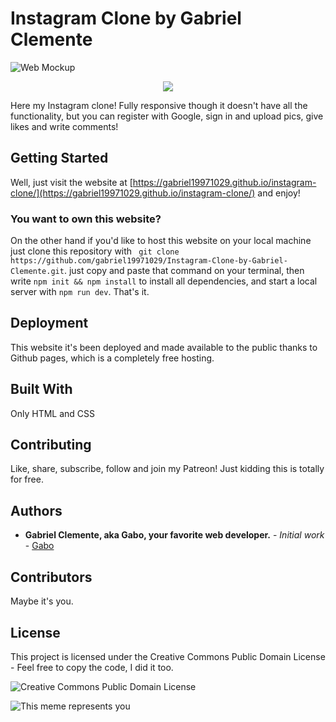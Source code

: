 # Instagram Clone by Gabriel Clemente


![Web Mockup](Mockup.png) 
<div align:center style="text-align:center"><img src="MobileMockUp.png" /></div>


Here my Instagram clone! Fully responsive though it doesn't have all the functionality, but you can register with Google, sign in and upload pics, give likes and write comments!


## Getting Started

Well, just visit the website at [https://gabriel19971029.github.io/instagram-clone/](https://gabriel19971029.github.io/instagram-clone/) and enjoy! 

### You want to own this website?

On the other hand if you'd like to host this website on your local machine just clone this repository with ``` git clone https://github.com/gabriel19971029/Instagram-Clone-by-Gabriel-Clemente.git```. just copy and paste that command on your terminal, then write ```npm init && npm install```  to install all dependencies, and start a local server with ```npm run dev```. That's it.

## Deployment

This website it's been deployed and made available to the public thanks to Github pages, which is a completely free hosting.

## Built With

Only HTML and CSS 


## Contributing

  Like, share, subscribe, follow and join my Patreon! Just kidding this is totally for free. 

## Authors

* **Gabriel Clemente, aka Gabo, your favorite web developer.** - *Initial work* - [Gabo](https://github.com/gabriel19971029)

## Contributors

Maybe it's you.

## License

This project is licensed under the Creative Commons Public Domain License - Feel free to copy the code, I did it too.

![Creative Commons Public Domain License](https://upload.wikimedia.org/wikipedia/commons/thumb/8/84/Public_Domain_Mark_button.svg/220px-Public_Domain_Mark_button.svg.png)

![This meme represents you](https://preview.redd.it/hwurhp7crzf81.png?auto=webp&s=3f230e79f360c9fbc9394e70ea72330391bf8f27)

